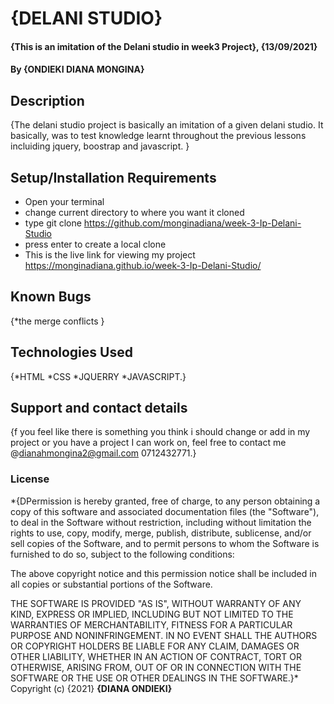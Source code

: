 # {DELANI STUDIO}
#### {This is an imitation of the Delani studio in week3 Project}, {13/09/2021}
#### By **{ONDIEKI DIANA MONGINA}**
## Description
{The delani studio project is basically an imitation of a given delani studio. It basically, was to test knowledge learnt throughout the previous lessons incluiding jquery, boostrap and javascript. }
## Setup/Installation Requirements
* Open your terminal
* change current directory to where you want it cloned
* type git clone https://github.com/monginadiana/week-3-Ip-Delani-Studio
* press enter to create a local clone
* This is the live link for viewing my project https://monginadiana.github.io/week-3-Ip-Delani-Studio/
## Known Bugs
{*the merge conflicts }
## Technologies Used
{*HTML *CSS *JQUERRY *JAVASCRIPT.}
## Support and contact details
{f you feel like there is something you think i should change or add in my project or you have a project I can work on, feel free to contact me @dianahmongina2@gmail.com 0712432771.}
### License
*{DPermission is hereby granted, free of charge, to any person obtaining a copy of this software and associated documentation files (the "Software"), to deal in the Software without restriction, including without limitation the rights to use, copy, modify, merge, publish, distribute, sublicense, and/or sell copies of the Software, and to permit persons to whom the Software is furnished to do so, subject to the following conditions:

The above copyright notice and this permission notice shall be included in all copies or substantial portions of the Software.

THE SOFTWARE IS PROVIDED "AS IS", WITHOUT WARRANTY OF ANY KIND, EXPRESS OR IMPLIED, INCLUDING BUT NOT LIMITED TO THE WARRANTIES OF MERCHANTABILITY, FITNESS FOR A PARTICULAR PURPOSE AND NONINFRINGEMENT. IN NO EVENT SHALL THE AUTHORS OR COPYRIGHT HOLDERS BE LIABLE FOR ANY CLAIM, DAMAGES OR OTHER LIABILITY, WHETHER IN AN ACTION OF CONTRACT, TORT OR OTHERWISE, ARISING FROM, OUT OF OR IN CONNECTION WITH THE SOFTWARE OR THE USE OR OTHER DEALINGS IN THE SOFTWARE.}*
Copyright (c) {2021} **{DIANA ONDIEKI}**
  